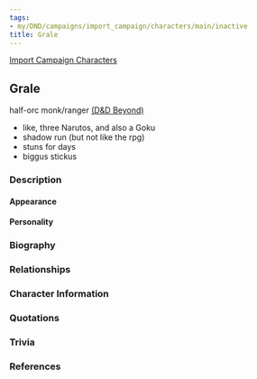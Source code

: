 ```yaml
---
tags:
- my/DND/campaigns/import_campaign/characters/main/inactive
title: Grale
---
```


[Import Campaign Characters](/dnd/characters/)

## Grale

half-orc monk/ranger
[(D&D Beyond)](https://ddb.ac/characters/9011212/L4EhKS)

- like, three Narutos, and also a Goku
- shadow run (but not like the rpg)
- stuns for days
- biggus stickus

### Description

#### Appearance

#### Personality

### Biography

### Relationships

### Character Information

### Quotations

### Trivia

### References
